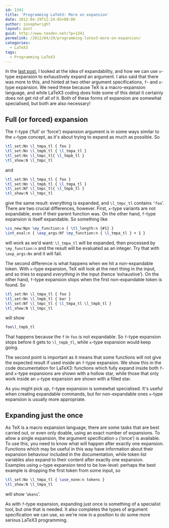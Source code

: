 ```yaml
---
id: 1341
title: 'Programming LaTeX3: More on expansion'
date: 2012-04-29T12:24:03+00:00
author: josephwright
layout: post
guid: http://www.texdev.net/?p=1341
permalink: /2012/04/29/programming-latex3-more-on-expansion/
categories:
  - LaTeX3
tags:
  - Programming LaTeX3
---
```

In the [last post](http://www.texdev.net/2012/04/21/programming-latex3-expandability/), I looked at the idea of expandability, and how we can use `x`-type expansion to exhaustively expand an argument. I also said that there was more to this, and hinted at two other argument specifications, `f`- and `o`-type expansion. We need these because TeX is a macro-expansion language, and while LaTeX3 coding does hide some of this detail it certainly does not get rid of all of it. Both of these forms of expansion are somewhat specialised, but both are also necessary!

## Full (or forced) expansion

The `f`-type (‘full’ or ‘force’) expansion argument is in some ways similar to the `x`-type concept, as it's about trying to expand as much as possible. So

```latex
\tl_set:Nn \l_tmpa_tl { foo }
\tl_set:Nn \l_tmpb_tl { \l_tmpa_tl }
\tl_set:Nx \l_tmpc_tl{ \l_tmpb_tl }
\tl_show:N \l_tmpc_tl
```

and

```latex
\tl_set:Nn \l_tmpa_tl { foo }
\tl_set:Nn \l_tmpb_tl { \l_tmpa_tl }
\tl_set:Nf \l_tmpc_tl{ \l_tmpb_tl }
\tl_show:N \l_tmpc_tl
```

give the same result: everything is expanded, and `\l_tmpc_tl` contains `‘foo`’. There are two crucial differences, however. First, `x`-type variants are not expandable, even if their parent function was. On the other hand, `f`-type expansion is itself expandable. So something like

```latex
\cs_new:Npn \my_function:n { \tl_length:n {#1} }
\int_eval:n { \exp_args:Nf \my_function:n { \l_tmpa_tl } + 1 }
```

will work as we'd want: `\l_tmpa_tl` will be expanded, then processed by `\my_function:n` and the result will be evaluated as an integer. Try that with `\exp_args:Nx` and it will fail.

The second difference is what happens when we hit a non-expandable token. With `x`-type expansion, TeX will look at the next thing in the input, and so tries to expand _everything_ in the input (hence ‘exhaustive’). On the other hand, `f`-type expansion stops when the first non-expandable token is found. So

```latex
\tl_set:Nn \l_tmpa_tl { foo }
\tl_set:Nn \l_tmpb_tl { bar }
\tl_set:Nf \l_tmpc_tl { \l_tmpa_tl \l_tmpb_tl }
\tl_show:N \l_tmpc_tl
```

will show

```latex
foo\l_tmpb_tl
```

That happens because the `f` in `foo` is not expandable. So `f`-type expansion stops before it gets to `\l_tmpb_tl`, while `x`-type expansion would keep going.

The second point is important as it means that some functions will not give the expected result if used inside an `f`-type expansion. We show this in the code documentation for LaTeX3: functions which fully expand inside both `f`- and `x`-type expansions are shown with a hollow star, while those that only work inside an `x`-type expansion are shown with a filled star.

As you might pick up, `f`-type expansion is somewhat specialised. It's useful when creating expandable commands, but for non-expandable ones `x`-type expansion is usually more appropriate.

## Expanding just the once

As TeX is a macro expansion language, there are some tasks that are best carried out, or even only doable, using an exact number of expansions. To allow a single expansion, the argument specification `o` (‘once’) is available. To use this, you need to know what will happen after exactly one expansion. Functions which may be useful in this way have information about their expansion behaviour included in the documentation, while token list variables also expand to their content after exactly one expansion. Examples using `o`-type expansion tend to be low-level: perhaps the best example is dropping the first token from some input, so

```latex
\tl_set:No \l_tmpa_tl { \use_none:n tokens }
\tl_show:N \l_tmpa_tl
```

will show ‘`okens`’.

As with `f`-type expansion, expanding just once is something of a specialist tool, but one that is needed. It also completes the types of argument specification we can use, so we're now in a position to do some more serious LaTeX3 programming.
